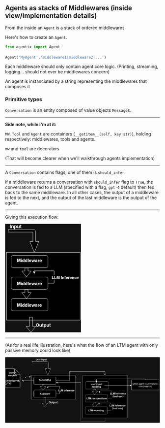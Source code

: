 ## Agents as stacks of Middlewares (inside view/implementation details)

From the inside an `Agent` is a stack of ordered middlewares.

Here's how to create an `Agent`.

```python
from agentix import Agent

Agent('MyAgent','middleware1|middleware2|...')
```



Each middleware should only contain agent core logic.
(Printing, streaming, logging... should not ever be middlewares concern)

An agent is instanciated by a string representing the middlewares that composes it

### Primitive types
`Conversation` is an entity composed of value objects `Message`s.

_____
**Side note, while I'm at it:**

`MW`, `Tool` and `Agent` are containers (`__getitem__(self, key:str)`), holding respectively: middlewares, tools and agents.

`mw` and `tool` are decorators

(That will become clearer when we'll walkthrough agents implementation)
____________

A `Conversation` contains flags, one of them is `should_infer`.

if a middleware returns a conversation with `should_infer` flag to `True`, the conversation is fed to a LLM (specified with a flag, `gpt-4` default) then fed back to the same middleware.
In all other cases, the output of a middleware is fed to the next, and the output of the last middleware is the output of the agent.

____

Giving this execution flow:

![Middlewares](./assets/middlewares.png)

____

(As for a real life illustration, here's what the flow of an LTM agent with only passive memory could look like)

![ltm](./assets/ltm1.png)

